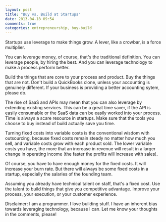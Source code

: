 ```yaml
---
layout: post
title: "Buy vs. Build at Startups"
date: 2013-04-18 09:54
comments: true
categories: entrepreneurship, buy-build 
---
```


Startups use leverage to make things grow. A lever, like a crowbar, is a force multiplier. 

You can leverage money, of course, that's the traditional definition. You can leverage people, by hiring the best. And you can leverage technology to make a process perform better.

Build the things that are core to your process and product. Buy the things that are not. Don't build a QuickBooks clone, unless your accounting is genuinely different. If your business is providing a better accounting sytem, please do.

The rise of SaaS and APIs may mean that you can also leverage by extending existing services. This can be a great time saver, if the API is easily consumable or the SaaS data can be easily worked into your process. Time is always a scare resource in startups. Make sure that the tools you choose to buy instead of build actually save you time. 

Turning fixed costs into variable costs is the conventional wisdom with outsourcing, because fixed costs remain steady no matter how much you sell, and variable costs grow with each product sold. The lower variable costs you have, the more that an increase in revenue will result in a larger change in operating income (the faster the profits will increase with sales).

Of course, you have to have enough money for the fixed costs. It will increase your burn rate. But there will always be some fixed costs in a startup, especially the salaries of the founding team.

Assuming you already have technical talent on staff, that's a fixed cost. Use the talent to build things that give you competitive advantage. Improve your process, your execution, or your customer experience.

Disclaimer: I am a programmer. I love building stuff. I have an inherent bias towards leveraging technology, because I can. Let me know your thoughts in the comments, please!
